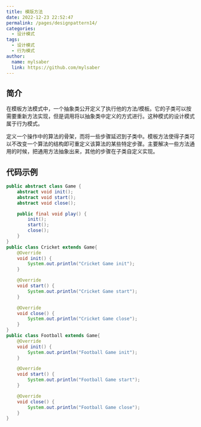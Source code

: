 ```yaml
---
title: 模版方法
date: 2022-12-23 22:52:47
permalink: /pages/designpattern14/
categories:
  - 设计模式
tags:
  - 设计模式
  - 行为模式
author:
  name: mylsaber
  link: https://github.com/mylsaber
---
```


## 简介

在模板方法模式中，一个抽象类公开定义了执行他的方法/模板。它的子类可以按需要重新方法实现，但是调用将以抽象类中定义的方式进行。这种模式的设计模式属于行为模式。

定义一个操作中的算法的骨架，而将一些步骤延迟到子类中。模板方法使得子类可以不改变一个算法的结构即可重定义该算法的某些特定步骤。主要解决一些方法通用的时候，把通用方法抽象出来，其他的步骤在子类自定义实现。

## 代码示例

```java
public abstract class Game {
    abstract void init();
    abstract void start();
    abstract void close();

    public final void play() {
        init();
        start();
        close();
    }
}
public class Cricket extends Game{
    @Override
    void init() {
        System.out.println("Cricket Game init");
    }

    @Override
    void start() {
        System.out.println("Cricket Game start");
    }

    @Override
    void close() {
        System.out.println("Cricket Game close");
    }
}
public class Football extends Game{
    @Override
    void init() {
        System.out.println("Football Game init");
    }

    @Override
    void start() {
        System.out.println("Football Game start");
    }

    @Override
    void close() {
        System.out.println("Football Game close");
    }
}
```